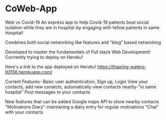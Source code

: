 # CoWeb-App

Web vs Covid-19 An express app to help Covid-19 patients beat social isolation while they are in hospital-by engaging with fellow patients in same Hospital! 

Combines both social networking like features and "blog" based networking

Developed to master the fundamentals of Full stack Web Development! Currrently trying to deploy on Heroku!

Here's a link to the app deployed on Heroku!
https://thawing-waters-93156.herokuapp.com/

Current Features-
Basic user authentication, Sign up, Login
View your contacts, add new conatcts, automatically view contacts nearby-"in same hospital"
Post messages to your contacts

New features that can be added
Google maps API to show nearby contacts
"Motivations Diary"-maintaning a diary entry for regular motivations
"Chat" with your contacts
